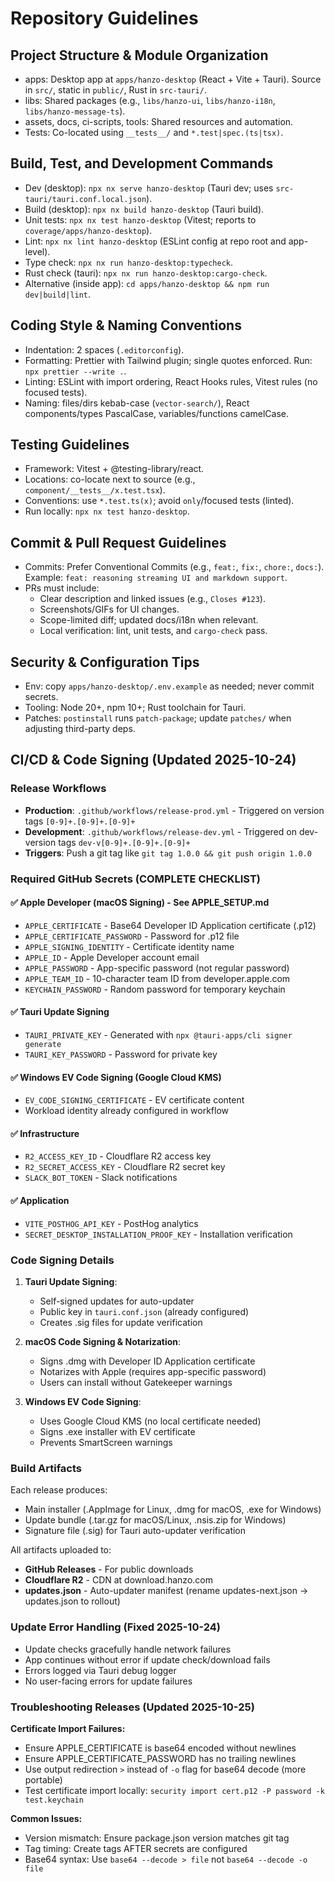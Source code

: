 # Repository Guidelines

## Project Structure & Module Organization
- apps: Desktop app at `apps/hanzo-desktop` (React + Vite + Tauri). Source in `src/`, static in `public/`, Rust in `src-tauri/`.
- libs: Shared packages (e.g., `libs/hanzo-ui`, `libs/hanzo-i18n`, `libs/hanzo-message-ts`).
- assets, docs, ci-scripts, tools: Shared resources and automation.
- Tests: Co-located using `__tests__/` and `*.test|spec.(ts|tsx)`.

## Build, Test, and Development Commands
- Dev (desktop): `npx nx serve hanzo-desktop` (Tauri dev; uses `src-tauri/tauri.conf.local.json`).
- Build (desktop): `npx nx build hanzo-desktop` (Tauri build).
- Unit tests: `npx nx test hanzo-desktop` (Vitest; reports to `coverage/apps/hanzo-desktop`).
- Lint: `npx nx lint hanzo-desktop` (ESLint config at repo root and app-level).
- Type check: `npx nx run hanzo-desktop:typecheck`.
- Rust check (tauri): `npx nx run hanzo-desktop:cargo-check`.
- Alternative (inside app): `cd apps/hanzo-desktop && npm run dev|build|lint`.

## Coding Style & Naming Conventions
- Indentation: 2 spaces (`.editorconfig`).
- Formatting: Prettier with Tailwind plugin; single quotes enforced. Run: `npx prettier --write .`.
- Linting: ESLint with import ordering, React Hooks rules, Vitest rules (no focused tests).
- Naming: files/dirs kebab-case (`vector-search/`), React components/types PascalCase, variables/functions camelCase.

## Testing Guidelines
- Framework: Vitest + @testing-library/react.
- Locations: co-locate next to source (e.g., `component/__tests__/x.test.tsx`).
- Conventions: use `*.test.ts(x)`; avoid `only`/focused tests (linted).
- Run locally: `npx nx test hanzo-desktop`.

## Commit & Pull Request Guidelines
- Commits: Prefer Conventional Commits (e.g., `feat:`, `fix:`, `chore:`, `docs:`). Example: `feat: reasoning streaming UI and markdown support`.
- PRs must include:
  - Clear description and linked issues (e.g., `Closes #123`).
  - Screenshots/GIFs for UI changes.
  - Scope-limited diff; updated docs/i18n when relevant.
  - Local verification: lint, unit tests, and `cargo-check` pass.

## Security & Configuration Tips
- Env: copy `apps/hanzo-desktop/.env.example` as needed; never commit secrets.
- Tooling: Node 20+, npm 10+; Rust toolchain for Tauri.
- Patches: `postinstall` runs `patch-package`; update `patches/` when adjusting third-party deps.

## CI/CD & Code Signing (Updated 2025-10-24)

### Release Workflows
- **Production**: `.github/workflows/release-prod.yml` - Triggered on version tags `[0-9]+.[0-9]+.[0-9]+`
- **Development**: `.github/workflows/release-dev.yml` - Triggered on dev-version tags `dev-v[0-9]+.[0-9]+.[0-9]+`
- **Triggers**: Push a git tag like `git tag 1.0.0 && git push origin 1.0.0`

### Required GitHub Secrets (COMPLETE CHECKLIST)

#### ✅ Apple Developer (macOS Signing) - See APPLE_SETUP.md
- `APPLE_CERTIFICATE` - Base64 Developer ID Application certificate (.p12)
- `APPLE_CERTIFICATE_PASSWORD` - Password for .p12 file
- `APPLE_SIGNING_IDENTITY` - Certificate identity name
- `APPLE_ID` - Apple Developer account email
- `APPLE_PASSWORD` - App-specific password (not regular password)
- `APPLE_TEAM_ID` - 10-character team ID from developer.apple.com
- `KEYCHAIN_PASSWORD` - Random password for temporary keychain

#### ✅ Tauri Update Signing
- `TAURI_PRIVATE_KEY` - Generated with `npx @tauri-apps/cli signer generate`
- `TAURI_KEY_PASSWORD` - Password for private key

#### ✅ Windows EV Code Signing (Google Cloud KMS)
- `EV_CODE_SIGNING_CERTIFICATE` - EV certificate content
- Workload identity already configured in workflow

#### ✅ Infrastructure
- `R2_ACCESS_KEY_ID` - Cloudflare R2 access key
- `R2_SECRET_ACCESS_KEY` - Cloudflare R2 secret key
- `SLACK_BOT_TOKEN` - Slack notifications

#### ✅ Application
- `VITE_POSTHOG_API_KEY` - PostHog analytics
- `SECRET_DESKTOP_INSTALLATION_PROOF_KEY` - Installation verification

### Code Signing Details

1. **Tauri Update Signing**:
   - Self-signed updates for auto-updater
   - Public key in `tauri.conf.json` (already configured)
   - Creates .sig files for update verification

2. **macOS Code Signing & Notarization**:
   - Signs .dmg with Developer ID Application certificate
   - Notarizes with Apple (requires app-specific password)
   - Users can install without Gatekeeper warnings

3. **Windows EV Code Signing**:
   - Uses Google Cloud KMS (no local certificate needed)
   - Signs .exe installer with EV certificate
   - Prevents SmartScreen warnings

### Build Artifacts
Each release produces:
- Main installer (.AppImage for Linux, .dmg for macOS, .exe for Windows)
- Update bundle (.tar.gz for macOS/Linux, .nsis.zip for Windows)
- Signature file (.sig) for Tauri auto-updater verification

All artifacts uploaded to:
- **GitHub Releases** - For public downloads
- **Cloudflare R2** - CDN at download.hanzo.com
- **updates.json** - Auto-updater manifest (rename updates-next.json → updates.json to rollout)

### Update Error Handling (Fixed 2025-10-24)
- Update checks gracefully handle network failures
- App continues without error if update check/download fails
- Errors logged via Tauri debug logger
- No user-facing errors for update failures

### Troubleshooting Releases (Updated 2025-10-25)
**Certificate Import Failures:**
- Ensure APPLE_CERTIFICATE is base64 encoded without newlines
- Ensure APPLE_CERTIFICATE_PASSWORD has no trailing newlines
- Use output redirection `>` instead of `-o` flag for base64 decode (more portable)
- Test certificate import locally: `security import cert.p12 -P password -k test.keychain`

**Common Issues:**
- Version mismatch: Ensure package.json version matches git tag
- Tag timing: Create tags AFTER secrets are configured
- Base64 syntax: Use `base64 --decode > file` not `base64 --decode -o file`
